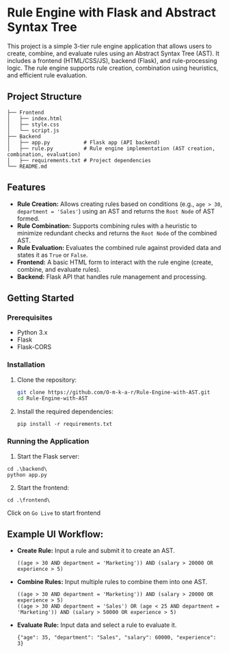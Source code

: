 # Rule Engine with Flask and Abstract Syntax Tree
This project is a simple 3-tier rule engine application that allows users to create, combine, and evaluate rules using an Abstract Syntax Tree (AST). It includes a frontend (HTML/CSS/JS), backend (Flask), and rule-processing logic. The rule engine supports rule creation, combination using heuristics, and efficient rule evaluation.

## Project Structure

```.
├── Frontend
│   ├── index.html
│   ├── style.css
│   └── script.js
├── Backend
│   ├── app.py           # Flask app (API backend)
│   ├── rule.py          # Rule engine implementation (AST creation, combination, evaluation)
│   ├── requirements.txt # Project dependencies
└── README.md
```

## Features
+ **Rule Creation:** Allows creating rules based on conditions (e.g., `age > 30`, `department = 'Sales'`) using an AST and returns the `Root Node` of AST formed.
+ **Rule Combination:** Supports combining rules with a heuristic to minimize redundant checks and returns the `Root Node` of the combined AST.
+ **Rule Evaluation:** Evaluates the combined rule against provided data and states it as `True` or `False`.
+ **Frontend:** A basic HTML form to interact with the rule engine (create, combine, and evaluate rules).
+ **Backend:** Flask API that handles rule management and processing.

## Getting Started

### Prerequisites

- Python 3.x
- Flask
- Flask-CORS

### Installation

1. Clone the repository:
   ```bash
   git clone https://github.com/O-m-k-a-r/Rule-Engine-with-AST.git
   cd Rule-Engine-with-AST
   ```
2. Install the required dependencies:
   ```
   pip install -r requirements.txt
   ```
### Running the Application
1. Start the Flask server:

```
cd .\backend\
python app.py
```
2. Start the frontend:
```
cd .\frontend\
```
Click on `Go Live` to start frontend

## Example UI Workflow:
+ **Create Rule:** Input a rule and submit it to create an AST.
  ```
  ((age > 30 AND department = 'Marketing')) AND (salary > 20000 OR experience > 5)
  ```
+ **Combine Rules:** Input multiple rules to combine them into one AST.
  ```
  ((age > 30 AND department = 'Marketing')) AND (salary > 20000 OR experience > 5)
  ((age > 30 AND department = 'Sales') OR (age < 25 AND department = 'Marketing')) AND (salary > 50000 OR experience > 5)
  ```
+ **Evaluate Rule:** Input data and select a rule to evaluate it.
  ```
  {"age": 35, "department": "Sales", "salary": 60000, "experience": 3}
  ```
